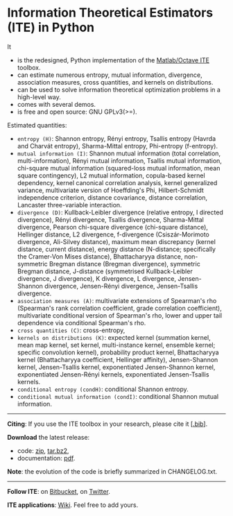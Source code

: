 # Information Theoretical Estimators (ITE) in Python

It

* is the redesigned, Python implementation of the [Matlab/Octave ITE](https://bitbucket.org/szzoli/ite/) toolbox.
* can estimate numerous entropy, mutual information, divergence, association measures, cross quantities, and kernels on distributions.
* can be used to solve information theoretical optimization problems in a high-level way.
* comes with several demos.
* is free and open source: GNU GPLv3(>=).

Estimated quantities:

* `entropy (H)`: Shannon entropy, Rényi entropy, Tsallis entropy (Havrda and Charvát entropy), Sharma-Mittal entropy, Phi-entropy (f-entropy).
* `mutual information (I)`: Shannon mutual information (total correlation, multi-information), Rényi mutual information, Tsallis mutual information, chi-square mutual information (squared-loss mutual information, mean square contingency), L2 mutual information, copula-based kernel dependency, kernel canonical correlation analysis, kernel generalized variance, multivariate version of Hoeffding's Phi, Hilbert-Schmidt independence criterion, distance covariance, distance correlation, Lancaster three-variable interaction.
* `divergence (D)`: Kullback-Leibler divergence (relative entropy, I directed divergence), Rényi divergence, Tsallis divergence, Sharma-Mittal divergence, Pearson chi-square divergence (chi-square distance), Hellinger distance, L2 divergence, f-divergence (Csiszár-Morimoto divergence, Ali-Silvey distance), maximum mean discrepancy (kernel distance, current distance), energy distance (N-distance; specifically the Cramer-Von Mises distance), Bhattacharyya distance, non-symmetric Bregman distance (Bregman divergence), symmetric Bregman distance,  J-distance (symmetrised Kullback-Leibler divergence, J divergence), K divergence, L divergence, Jensen-Shannon divergence, Jensen-Rényi divergence, Jensen-Tsallis divergence.
* `association measures (A)`: multivariate extensions of Spearman's rho (Spearman's rank correlation coefficient, grade correlation coefficient), multivariate conditional version of Spearman's rho, lower and upper tail dependence via conditional Spearman's rho.
* `cross quantities (C)`: cross-entropy,
* `kernels on distributions (K)`: expected kernel (summation kernel, mean map kernel, set kernel, multi-instance kernel, ensemble kernel; specific convolution kernel), probability product kernel, Bhattacharyya kernel (Bhattacharyya coefficient, Hellinger affinity), Jensen-Shannon kernel, Jensen-Tsallis kernel, exponentiated Jensen-Shannon kernel, exponentiated Jensen-Rényi kernels, exponentiated Jensen-Tsallis kernels.
* `conditional entropy (condH)`: conditional Shannon entropy.
* `conditional mutual information (condI)`: conditional Shannon mutual information.

* * *

**Citing**: If you use the ITE toolbox in your research, please cite it \[[.bib](http://www.cmap.polytechnique.fr/~zoltan.szabo/ITE.bib)\].

**Download** the latest release:

- code: [zip](https://bitbucket.org/szzoli/ite-in-python/downloads/ITE-1.1_code.zip), [tar.bz2](https://bitbucket.org/szzoli/ite-in-python/downloads/ITE-1.1_code.tar.bz2),
- documentation: [pdf](https://bitbucket.org/szzoli/ite-in-python/downloads/ITE-1.1_documentation.pdf).

**Note**: the evolution of the code is briefly summarized in CHANGELOG.txt.

* * *

**Follow ITE**: on [Bitbucket](https://bitbucket.org/szzoli/ite-in-python/follow), on [Twitter](https://twitter.com/ITEtoolbox).

**ITE applications**: [Wiki](https://bitbucket.org/szzoli/ite-in-python/wiki). Feel free to add yours.
